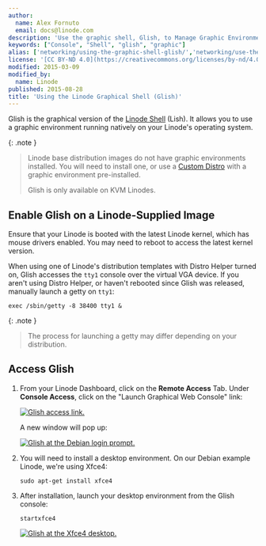 ```yaml
---
author:
  name: Alex Fornuto
  email: docs@linode.com
description: 'Use the graphic shell, Glish, to Manage Graphic Environments on Your Linode.'
keywords: ["Console", "Shell", "glish", "graphic"]
alias: ['networking/using-the-graphic-shell-glish/','networking/use-the-graphic-shell-glish/']
license: '[CC BY-ND 4.0](https://creativecommons.org/licenses/by-nd/4.0)'
modified: 2015-03-09
modified_by:
  name: Linode
published: 2015-08-28
title: 'Using the Linode Graphical Shell (Glish)'
---
```


Glish is the graphical version of the [Linode Shell](/docs/networking/using-the-linode-shell-lish) (Lish). It allows you to use a graphic environment running natively on your Linode's operating system.

{: .note }
> Linode base distribution images do not have graphic environments installed. You will need to install one, or use a [Custom Distro](/docs/tools-reference/custom-kernels-distros/custom-distro-on-kvm-linode) with a graphic environment pre-installed.
>
>Glish is only available on KVM Linodes.

## Enable Glish on a Linode-Supplied Image

Ensure that your Linode is booted with the latest Linode kernel, which has mouse drivers enabled. You may need to reboot to access the latest kernel version. 

When using one of Linode's distribution templates with Distro Helper turned on, Glish accesses the `tty1` console over the virtual VGA device. If you aren't using Distro Helper, or haven't rebooted since Glish was released, manually launch a getty on `tty1`:

	exec /sbin/getty -8 38400 tty1 &

{: .note }
> The process for launching a getty may differ depending on your distribution.

## Access Glish

1.  From your Linode Dashboard, click on the **Remote Access** Tab. Under **Console Access**, click on the "Launch Graphical Web Console" link:

	[![Glish access link.](/docs/assets/glish-link_small.png)](/docs/assets/glish-link.png)

    A new window will pop up:

	[![Glish at the Debian login prompt.](/docs/assets/glish-debian-prompt_small.png)](/docs/assets/glish-debian-prompt.png)

2.  You will need to install a desktop environment. On our Debian example Linode, we're using Xfce4:

		sudo apt-get install xfce4

3.  After installation, launch your desktop environment from the Glish console:

		startxfce4

	[![Glish at the Xfce4 desktop.](/docs/assets/glish-xfce4-desktop_small.png)](/docs/assets/glish-xfce4-desktop.png)
